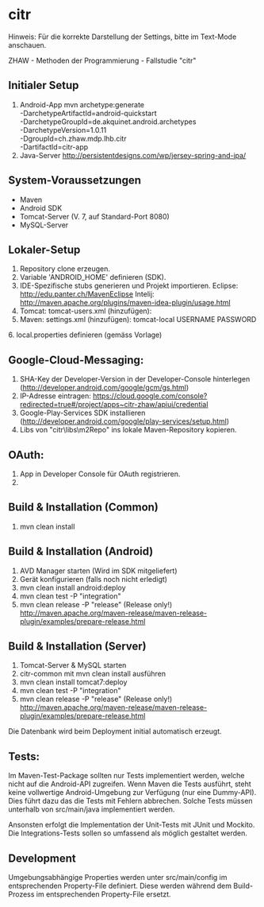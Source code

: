 citr
=====
Hinweis: Für die korrekte Darstellung der Settings, bitte im Text-Mode anschauen.

ZHAW - Methoden der Programmierung - Fallstudie "citr"

Initialer Setup
----------------
1. Android-App
mvn archetype:generate \
  -DarchetypeArtifactId=android-quickstart \
  -DarchetypeGroupId=de.akquinet.android.archetypes \
  -DarchetypeVersion=1.0.11 \
  -DgroupId=ch.zhaw.mdp.lhb.citr \
  -DartifactId=citr-app
2. Java-Server
http://persistentdesigns.com/wp/jersey-spring-and-jpa/

System-Voraussetzungen
----------------
- Maven
- Android SDK
- Tomcat-Server  (V. 7, auf Standard-Port 8080)
- MySQL-Server

Lokaler-Setup
----------------
1. Repository clone erzeugen.
2. Variable 'ANDROID_HOME' definieren (SDK).
3. IDE-Spezifische stubs generieren und Projekt importieren.
    Eclipse: http://edu.panter.ch/MavenEclipse
    Intelij: http://maven.apache.org/plugins/maven-idea-plugin/usage.html
4. Tomcat: tomcat-users.xml (hinzufügen):
   <role rolename="manager-script"/>
   <user username="USERNAME" password="PASSWORD" roles="manager-script"/>
5. Maven: settings.xml (hinzufügen):
    <servers>
     <server>
      <id>tomcat-local</id>
      <username>USERNAME</username>
      <password>PASSWORD</password>
    </server>
  </servers>
6. local.properties definieren (gemäss Vorlage)

Google-Cloud-Messaging:
----------------
1. SHA-Key der Developer-Version in der Developer-Console hinterlegen (http://developer.android.com/google/gcm/gs.html)
2. IP-Adresse eintragen: https://cloud.google.com/console?redirected=true#/project/apps~citr-zhaw/apiui/credential
3. Google-Play-Services SDK installieren (http://developer.android.com/google/play-services/setup.html)
5. Libs von "citr\libs\m2Repo" ins lokale Maven-Repository kopieren.

OAuth:
----------------
1. App in Developer Console für OAuth registrieren.
2. 

Build & Installation (Common)
----------------
1. mvn clean install

Build & Installation (Android)
----------------
1. AVD Manager starten (Wird im SDK mitgeliefert)
2. Gerät konfigurieren (falls noch nicht erledigt)
3. mvn clean install android:deploy
4. mvn clean test -P "integration"
5. mvn clean release -P "release" (Release only!)
   http://maven.apache.org/maven-release/maven-release-plugin/examples/prepare-release.html

Build & Installation (Server)
----------------
1. Tomcat-Server & MySQL starten
0. citr-common mit mvn clean install ausführen
2. mvn clean install tomcat7:deploy
3. mvn clean test -P "integration"
4. mvn clean release -P "release" (Release only!)
   http://maven.apache.org/maven-release/maven-release-plugin/examples/prepare-release.html


Die Datenbank wird beim Deployment initial automatisch erzeugt.


Tests:
----------------
Im Maven-Test-Package sollten nur Tests implementiert werden, welche nicht auf die Android-API zugreifen.
Wenn Maven die Tests ausführt, steht keine vollwertige Android-Umgebung zur Verfügung (nur eine Dummy-API).
Dies führt dazu das die Tests mit Fehlern abbrechen. Solche Tests müssen unterhalb von src/main/java implementiert werden.

Ansonsten erfolgt die Implementation der Unit-Tests mit JUnit und Mockito. Die Integrations-Tests sollen so umfassend als möglich gestaltet werden.


Development
----------------
Umgebungsabhängige Properties werden unter src/main/config im entsprechenden Property-File definiert. Diese werden während dem Build-Prozess im entsprechenden Property-File ersetzt.
